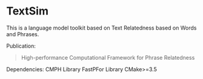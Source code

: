 # TextSim

This is a language model toolkit based on Text Relatedness based on Words and Phrases.

Publication:

> High-performance Computational Framework for Phrase Relatedness

Dependencies:
CMPH Library
FastPFor Library
CMake>=3.5
